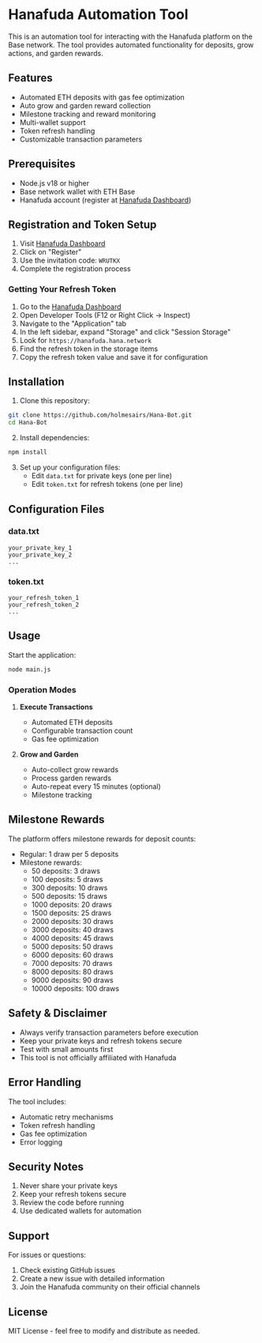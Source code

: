 # Hanafuda Automation Tool

This is an automation tool for interacting with the Hanafuda platform on the Base network. The tool provides automated functionality for deposits, grow actions, and garden rewards.

## Features

- Automated ETH deposits with gas fee optimization
- Auto grow and garden reward collection
- Milestone tracking and reward monitoring
- Multi-wallet support
- Token refresh handling
- Customizable transaction parameters

## Prerequisites

- Node.js v18 or higher
- Base network wallet with ETH Base
- Hanafuda account (register at [Hanafuda Dashboard](https://hanafuda.hana.network/dashboard))

## Registration and Token Setup

1. Visit [Hanafuda Dashboard](https://hanafuda.hana.network/dashboard)
2. Click on "Register"
3. Use the invitation code: `WRUTKX`
4. Complete the registration process

### Getting Your Refresh Token

1. Go to the [Hanafuda Dashboard](https://hanafuda.hana.network/dashboard)
2. Open Developer Tools (F12 or Right Click -> Inspect)
3. Navigate to the "Application" tab
4. In the left sidebar, expand "Storage" and click "Session Storage"
5. Look for `https://hanafuda.hana.network`
6. Find the refresh token in the storage items
7. Copy the refresh token value and save it for configuration

## Installation

1. Clone this repository:

```bash
git clone https://github.com/holmesairs/Hana-Bot.git
cd Hana-Bot
```

2. Install dependencies:

```bash
npm install
```

3. Set up your configuration files:
   - Edit `data.txt` for private keys (one per line)
   - Edit `token.txt` for refresh tokens (one per line)

## Configuration Files

### data.txt

```
your_private_key_1
your_private_key_2
...
```

### token.txt

```
your_refresh_token_1
your_refresh_token_2
...
```

## Usage

Start the application:

```bash
node main.js
```

### Operation Modes

1. **Execute Transactions**

   - Automated ETH deposits
   - Configurable transaction count
   - Gas fee optimization

2. **Grow and Garden**
   - Auto-collect grow rewards
   - Process garden rewards
   - Auto-repeat every 15 minutes (optional)
   - Milestone tracking

## Milestone Rewards

The platform offers milestone rewards for deposit counts:

- Regular: 1 draw per 5 deposits
- Milestone rewards:
  - 50 deposits: 3 draws
  - 100 deposits: 5 draws
  - 300 deposits: 10 draws
  - 500 deposits: 15 draws
  - 1000 deposits: 20 draws
  - 1500 deposits: 25 draws
  - 2000 deposits: 30 draws
  - 3000 deposits: 40 draws
  - 4000 deposits: 45 draws
  - 5000 deposits: 50 draws
  - 6000 deposits: 60 draws
  - 7000 deposits: 70 draws
  - 8000 deposits: 80 draws
  - 9000 deposits: 90 draws
  - 10000 deposits: 100 draws

## Safety & Disclaimer

- Always verify transaction parameters before execution
- Keep your private keys and refresh tokens secure
- Test with small amounts first
- This tool is not officially affiliated with Hanafuda

## Error Handling

The tool includes:

- Automatic retry mechanisms
- Token refresh handling
- Gas fee optimization
- Error logging

## Security Notes

1. Never share your private keys
2. Keep your refresh tokens secure
3. Review the code before running
4. Use dedicated wallets for automation

## Support

For issues or questions:

1. Check existing GitHub issues
2. Create a new issue with detailed information
3. Join the Hanafuda community on their official channels

## License

MIT License - feel free to modify and distribute as needed.
